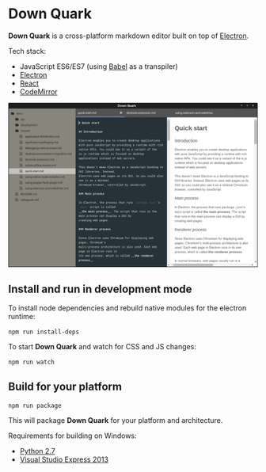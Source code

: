 # Down Quark

**Down Quark** is a cross-platform markdown editor built on top of
[Electron](http://electron.atom.io/).

Tech stack:
- JavaScript ES6/ES7 (using [Babel](http://babeljs.io) as a transpiler)
- [Electron](http://electron.atom.io/)
- [React](http://facebook.github.io/react/)
- [CodeMirror](http://codemirror.net)

![Screenshot - Editing Electron docs folder](docs/screenshot.png)

## Install and run in development mode

To install node dependencies and rebuild native modules for the electron
runtime:

```
npm run install-deps
```

To start **Down Quark** and watch for CSS and JS changes:

```
npm run watch
```

## Build for your platform

```
npm run package
```

This will package **Down Quark** for your platform and architecture.

Requirements for building on Windows:
- [Python 2.7](https://www.python.org/downloads/)
- [Visual Studio Express 2013](http://www.microsoft.com/en-gb/download/details.aspx?id=44914)
